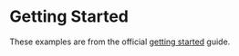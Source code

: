 # Getting Started

These examples are from the official [getting started](https://elixir-lang.org/getting-started/) guide.
